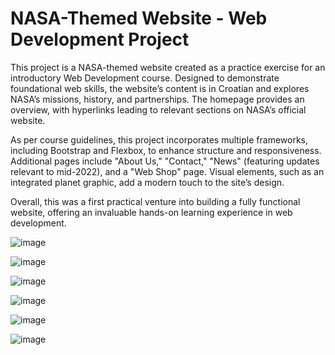 # NASA-Themed Website - Web Development Project
This project is a NASA-themed website created as a practice exercise for an introductory Web Development course. Designed to demonstrate foundational web skills, the website’s content is in Croatian and explores NASA’s missions, history, and partnerships. The homepage provides an overview, with hyperlinks leading to relevant sections on NASA’s official website.

As per course guidelines, this project incorporates multiple frameworks, including Bootstrap and Flexbox, to enhance structure and responsiveness. Additional pages include "About Us," "Contact," "News" (featuring updates relevant to mid-2022), and a "Web Shop" page. Visual elements, such as an integrated planet graphic, add a modern touch to the site’s design.

Overall, this was a first practical venture into building a fully functional website, offering an invaluable hands-on learning experience in web development.

![image](https://user-images.githubusercontent.com/110913178/218593174-ad446754-e0df-438a-8db4-dbc9a94064f8.png)

![image](https://user-images.githubusercontent.com/110913178/218593523-f949ec72-9f09-4d33-988c-bbebbcf9ae74.png)

![image](https://user-images.githubusercontent.com/110913178/218593697-86e5ced6-07c9-4efc-b2d9-30a56e204e2f.png)

![image](https://user-images.githubusercontent.com/110913178/218593802-b666eb5c-fb7c-40da-bfaf-7000fc2e8ff0.png)

![image](https://user-images.githubusercontent.com/110913178/218593880-60f04952-657c-4c5d-bfc3-213f7860dfd3.png)

![image](https://user-images.githubusercontent.com/110913178/218597248-2c4ac84b-5476-4acd-9670-061fe3857429.png)


